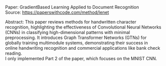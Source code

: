 Paper: GradientBased Learning Applied to Document Recognition </br>
Source: https://paperswithcode.com/method/lenet

Abstract:
  This paper reviews methods for handwritten character recognition, highlighting the effectiveness of Convolutional Neural Networks (CNNs) in classifying high-dimensional patterns with minimal preprocessing. It introduces Graph Transformer Networks (GTNs) for globally training multimodule systems, demonstrating their success in online handwriting recognition and commercial applications like bank check reading. 
</br>
I only implemented Part 2 of the paper, which focuses on the MNIST CNN.
 
 
